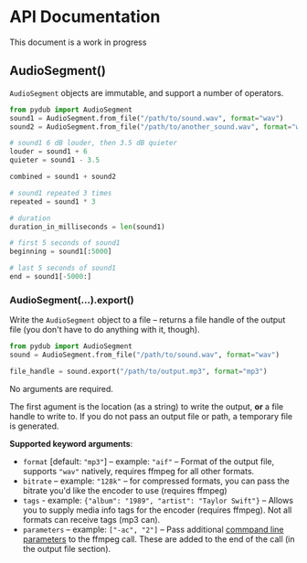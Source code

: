 # API Documentation

This document is a work in progress

## AudioSegment()

`AudioSegment` objects are immutable, and support a number of operators.

```python
from pydub import AudioSegment
sound1 = AudioSegment.from_file("/path/to/sound.wav", format="wav")
sound2 = AudioSegment.from_file("/path/to/another_sound.wav", format="wav")

# sound1 6 dB louder, then 3.5 dB quieter
louder = sound1 + 6
quieter = sound1 - 3.5

combined = sound1 + sound2

# sound1 repeated 3 times
repeated = sound1 * 3

# duration
duration_in_milliseconds = len(sound1)

# first 5 seconds of sound1
beginning = sound1[:5000]

# last 5 seconds of sound1
end = sound1[-5000:]
```

### AudioSegment(…).export()

Write the `AudioSegment` object to a file – returns a file handle of the output file (you don't have to do anything with it, though).

```python
from pydub import AudioSegment
sound = AudioSegment.from_file("/path/to/sound.wav", format="wav")

file_handle = sound.export("/path/to/output.mp3", format="mp3")
```

No arguments are required. 

The first agument is the location (as a string) to write the output, **or** a file handle to write to. If you do not pass an output file or path, a temporary file is generated.



**Supported keyword arguments**:

- `format` [default: `"mp3"`] – example: `"aif"` – Format of the output file, supports `"wav"` natively, requires ffmpeg for all other formats.
- `bitrate` – example: `"128k"` – for compressed formats, you can pass the bitrate you'd like the encoder to use (requires ffmpeg)
- `tags` - example: `{"album": "1989", "artist": "Taylor Swift"}` – Allows you to supply media info tags for the encoder (requires ffmpeg). Not all formats can receive tags (mp3 can).
- `parameters` – example: `["-ac", "2"]` – Pass additional [commpand line parameters](https://www.ffmpeg.org/ffmpeg.html) to the ffmpeg call. These are added to the end of the call (in the output file section).

